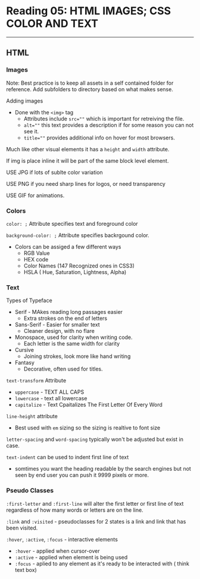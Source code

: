 
# Reading 05: HTML IMAGES; CSS COLOR AND TEXT

---

## HTML

### Images

Note: Best practice is to keep all assets in a self contained folder for reference. Add subfolders to directory based on what makes sense.

Adding images

- Done with the `<img>` tag
  - Attributes include `src=""` which is important for retreiving the file.
  - `alt=""` this text provides a description if for some reason you can not see it.
  - `title=""` provides additional info on hover for most browsers.

Much  like other visual elements it has a `height` and `width` attribute.

If img is place inline it will be part of the same block level element.

USE JPG if lots of sublte color variation

USE PNG if you need  sharp lines for logos, or need transparency

USE GIF for animations.

### Colors

`color: ;` Attribute specifies text and foreground color

`background-color: ;` Attribute specifies backrgound color.

- Colors can be assiged a few different ways
  - RGB Value
  - HEX code
  - Color Names (147 Recognized ones in CSS3)
  - HSLA ( Hue, Saturation, Lightness, Alpha)

### Text

Types of Typeface

- Serif - MAkes reading long passages easier
  - Extra strokes on the end of letters
- Sans-Serif - Easier for smaller text
  - Cleaner design, with no flare
- Monospace, used for clarity when writing code.
  - Each letter is the same width for clarity
- Cursive
  - Joining strokes, look more like hand writing
- Fantasy
  - Decorative, often used for titles.  

`text-transform` Attribute

- `uppercase` - TEXT ALL CAPS
- `lowercase` - text all lowercase
- `capitalize` - Text Cpaitalizes The First Letter Of Every Word

`line-height` attribute

- Best used with `em` sizing so the sizing is realtive to font size

`letter-spacing` and `word-spacing` typically won't be adjusted but exist in case.

`text-indent` can be used to indent first line of text

- somtimes you want the heading readable by the search engines but not seen by end user you can push it 9999 pixels or more.

### Pseudo Classes

`:first-letter` and `:first-line` will alter the first letter or first line of text regardless of how many words or letters are on the line.

`:link` and `:visited` - pseudoclasses for 2 states is a link and link that has been visited.

`:hover`, `:active`, `:focus` - interactive elements

- `:hover` - applied when cursor-over
- `:active` - applied when element is being used
- `:focus` - aplied to any element as it's ready to be interacted with ( think text box)

